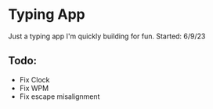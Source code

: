 # Typing App

Just a typing app I'm quickly building for fun.
Started: 6/9/23

## Todo:
- Fix Clock
- Fix WPM
- Fix escape misalignment